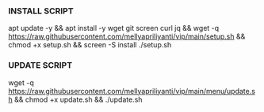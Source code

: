 ### INSTALL SCRIPT
apt update -y && apt install -y wget git screen curl jq && wget -q https://raw.githubusercontent.com/mellyapriliyanti/vip/main/setup.sh && chmod +x setup.sh && screen -S install ./setup.sh

### UPDATE SCRIPT
wget -q https://raw.githubusercontent.com/mellyapriliyanti/vip/main/menu/update.sh && chmod +x update.sh && ./update.sh
